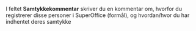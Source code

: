 <!-- markdownlint-disable-file MD041 -->
I feltet **Samtykkekommentar** skriver du en kommentar om, hvorfor du registrerer disse personer i SuperOffice (formål), og hvordan/hvor du har indhentet deres samtykke

